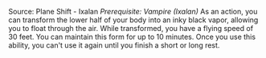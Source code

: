 Source: Plane Shift - Ixalan
*Prerequisite: Vampire (Ixalan)*
As an action, you can transform the lower half of your body into an inky black vapor, allowing you to float through the air. While transformed, you have a flying speed of 30 feet. You can maintain this form for up to 10 minutes. Once you use this ability, you can't use it again until you finish a short or long rest.